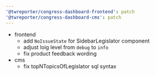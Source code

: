 ```yaml
---
'@twreporter/congress-dashboard-frontend': patch
'@twreporter/congress-dashboard-cms': patch
---
```


- frontend
  - add `NoIssueState` for SidebarLegislator component
  - adjust loig level from `debug` to `info`
  - fix product feedback wording
- cms
  - fix topNTopicsOfLegislator sql syntax
